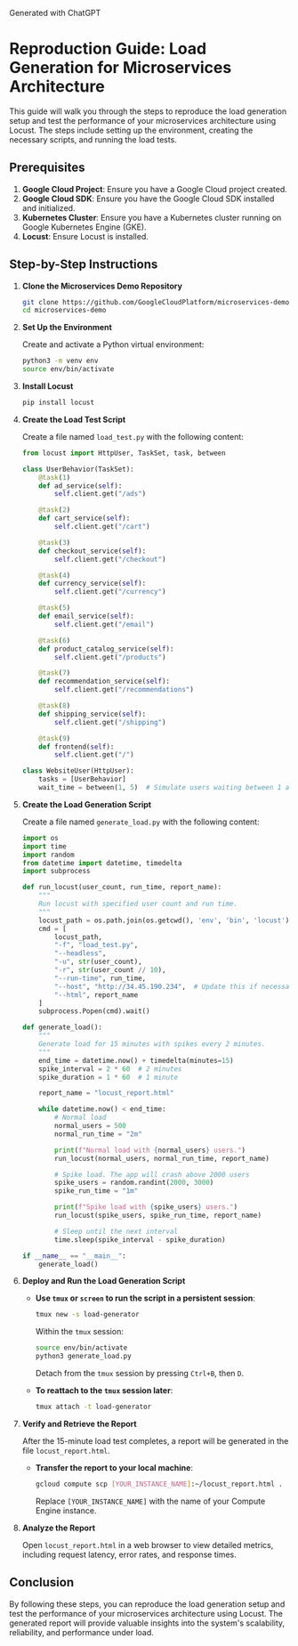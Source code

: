 Generated with ChatGPT
# Reproduction Guide: Load Generation for Microservices Architecture

This guide will walk you through the steps to reproduce the load generation setup and test the performance of your microservices architecture using Locust. The steps include setting up the environment, creating the necessary scripts, and running the load tests.

## Prerequisites

1. **Google Cloud Project**: Ensure you have a Google Cloud project created.
2. **Google Cloud SDK**: Ensure you have the Google Cloud SDK installed and initialized.
3. **Kubernetes Cluster**: Ensure you have a Kubernetes cluster running on Google Kubernetes Engine (GKE).
4. **Locust**: Ensure Locust is installed.

## Step-by-Step Instructions

1. **Clone the Microservices Demo Repository**

    ```sh
    git clone https://github.com/GoogleCloudPlatform/microservices-demo.git
    cd microservices-demo
    ```

2. **Set Up the Environment**

    Create and activate a Python virtual environment:

    ```sh
    python3 -m venv env
    source env/bin/activate
    ```

3. **Install Locust**

    ```sh
    pip install locust
    ```

4. **Create the Load Test Script**

    Create a file named `load_test.py` with the following content:

    ```python
    from locust import HttpUser, TaskSet, task, between

    class UserBehavior(TaskSet):
        @task(1)
        def ad_service(self):
            self.client.get("/ads")

        @task(2)
        def cart_service(self):
            self.client.get("/cart")

        @task(3)
        def checkout_service(self):
            self.client.get("/checkout")

        @task(4)
        def currency_service(self):
            self.client.get("/currency")

        @task(5)
        def email_service(self):
            self.client.get("/email")

        @task(6)
        def product_catalog_service(self):
            self.client.get("/products")

        @task(7)
        def recommendation_service(self):
            self.client.get("/recommendations")

        @task(8)
        def shipping_service(self):
            self.client.get("/shipping")

        @task(9)
        def frontend(self):
            self.client.get("/")
    
    class WebsiteUser(HttpUser):
        tasks = [UserBehavior]
        wait_time = between(1, 5)  # Simulate users waiting between 1 and 5 seconds between tasks
    ```

5. **Create the Load Generation Script**

    Create a file named `generate_load.py` with the following content:

    ```python
    import os
    import time
    import random
    from datetime import datetime, timedelta
    import subprocess

    def run_locust(user_count, run_time, report_name):
        """
        Run locust with specified user count and run time.
        """
        locust_path = os.path.join(os.getcwd(), 'env', 'bin', 'locust')
        cmd = [
            locust_path,
            "-f", "load_test.py",
            "--headless",
            "-u", str(user_count),
            "-r", str(user_count // 10),
            "--run-time", run_time,
            "--host", "http://34.45.190.234",  # Update this if necessary
            "--html", report_name
        ]
        subprocess.Popen(cmd).wait()

    def generate_load():
        """
        Generate load for 15 minutes with spikes every 2 minutes.
        """
        end_time = datetime.now() + timedelta(minutes=15)
        spike_interval = 2 * 60  # 2 minutes
        spike_duration = 1 * 60  # 1 minute

        report_name = "locust_report.html"

        while datetime.now() < end_time:
            # Normal load
            normal_users = 500
            normal_run_time = "2m"

            print(f"Normal load with {normal_users} users.")
            run_locust(normal_users, normal_run_time, report_name)

            # Spike load. The app will crash above 2000 users
            spike_users = random.randint(2000, 3000)
            spike_run_time = "1m"

            print(f"Spike load with {spike_users} users.")
            run_locust(spike_users, spike_run_time, report_name)

            # Sleep until the next interval
            time.sleep(spike_interval - spike_duration)

    if __name__ == "__main__":
        generate_load()
    ```

6. **Deploy and Run the Load Generation Script**

    - **Use `tmux` or `screen` to run the script in a persistent session**:

        ```sh
        tmux new -s load-generator
        ```

        Within the `tmux` session:

        ```sh
        source env/bin/activate
        python3 generate_load.py
        ```

        Detach from the `tmux` session by pressing `Ctrl+B`, then `D`.

    - **To reattach to the `tmux` session later**:

        ```sh
        tmux attach -t load-generator
        ```

7. **Verify and Retrieve the Report**

    After the 15-minute load test completes, a report will be generated in the file `locust_report.html`.

    - **Transfer the report to your local machine**:

        ```sh
        gcloud compute scp [YOUR_INSTANCE_NAME]:~/locust_report.html .
        ```

        Replace `[YOUR_INSTANCE_NAME]` with the name of your Compute Engine instance.

8. **Analyze the Report**

    Open `locust_report.html` in a web browser to view detailed metrics, including request latency, error rates, and response times.

## Conclusion

By following these steps, you can reproduce the load generation setup and test the performance of your microservices architecture using Locust. The generated report will provide valuable insights into the system's scalability, reliability, and performance under load.
